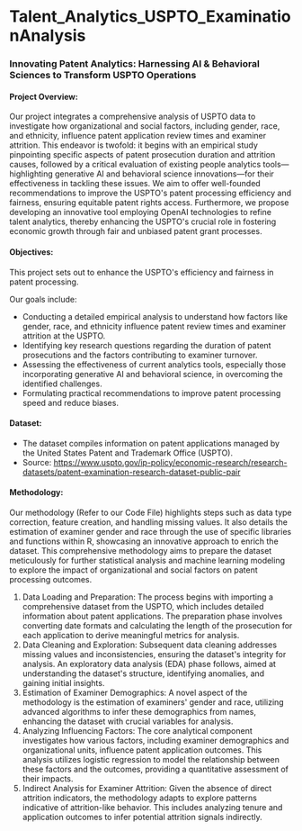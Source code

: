 # Talent_Analytics_USPTO_ExaminationAnalysis


### Innovating Patent Analytics:  Harnessing AI & Behavioral Sciences to Transform USPTO Operations 

#### Project Overview: 
Our project integrates a comprehensive analysis of USPTO data to investigate how organizational and social factors, including gender, race, and ethnicity, influence patent application review times and examiner attrition. This endeavor is twofold: it begins with an empirical study pinpointing specific aspects of patent prosecution duration and attrition causes, followed by a critical evaluation of existing people analytics tools—highlighting generative AI and behavioral science innovations—for their effectiveness in tackling these issues. We aim to offer well-founded recommendations to improve the USPTO's patent processing efficiency and fairness, ensuring equitable patent rights access. Furthermore, we propose developing an innovative tool employing OpenAI technologies to refine talent analytics, thereby enhancing the USPTO's crucial role in fostering economic growth through fair and unbiased patent grant processes.


#### Objectives: 
This project sets out to enhance the USPTO's efficiency and fairness in patent processing. 

Our goals include:
- Conducting a detailed empirical analysis to understand how factors like gender, race, and ethnicity influence patent review times and examiner attrition at the USPTO.
- Identifying key research questions regarding the duration of patent prosecutions and the factors contributing to examiner turnover.
- Assessing the effectiveness of current analytics tools, especially those incorporating generative AI and behavioral science, in overcoming the identified challenges.
- Formulating practical recommendations to improve patent processing speed and reduce biases.


#### Dataset:
- The dataset compiles information on patent applications managed by the United States Patent and Trademark Office (USPTO).
- Source: 
https://www.uspto.gov/ip-policy/economic-research/research-datasets/patent-examination-research-dataset-public-pair

#### Methodology: 
Our methodology (Refer to our Code File) highlights steps such as data type correction, feature creation, and handling missing values. It also details the estimation of examiner gender and race through the use of specific libraries and functions within R, showcasing an innovative approach to enrich the dataset. This comprehensive methodology aims to prepare the dataset meticulously for further statistical analysis and machine learning modeling to explore the impact of organizational and social factors on patent processing outcomes.

1.	Data Loading and Preparation: The process begins with importing a comprehensive dataset from the USPTO, which includes detailed information about patent applications. The preparation phase involves converting date formats and calculating the length of the prosecution for each application to derive meaningful metrics for analysis.
2.	Data Cleaning and Exploration: Subsequent data cleaning addresses missing values and inconsistencies, ensuring the dataset's integrity for analysis. An exploratory data analysis (EDA) phase follows, aimed at understanding the dataset's structure, identifying anomalies, and gaining initial insights.
3.	Estimation of Examiner Demographics: A novel aspect of the methodology is the estimation of examiners' gender and race, utilizing advanced algorithms to infer these demographics from names, enhancing the dataset with crucial variables for analysis.
4.	Analyzing Influencing Factors: The core analytical component investigates how various factors, including examiner demographics and organizational units, influence patent application outcomes. This analysis utilizes logistic regression to model the relationship between these factors and the outcomes, providing a quantitative assessment of their impacts.
5.	Indirect Analysis for Examiner Attrition: Given the absence of direct attrition indicators, the methodology adapts to explore patterns indicative of attrition-like behavior. This includes analyzing tenure and application outcomes to infer potential attrition signals indirectly.
